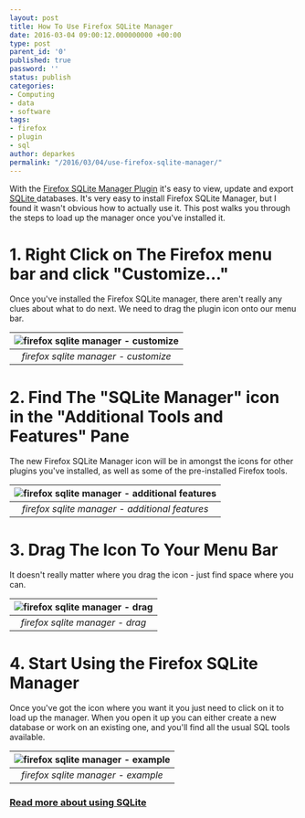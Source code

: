 ```yaml
---
layout: post
title: How To Use Firefox SQLite Manager
date: 2016-03-04 09:00:12.000000000 +00:00
type: post
parent_id: '0'
published: true
password: ''
status: publish
categories:
- Computing
- data
- software
tags:
- firefox
- plugin
- sql
author: deparkes
permalink: "/2016/03/04/use-firefox-sqlite-manager/"
---
```

With the <a href="https://addons.mozilla.org/en-GB/firefox/addon/sqlite-manager/">Firefox SQLite Manager Plugin</a> it's easy to view, update and export <a href="https://www.sqlite.org/">SQLite </a>databases. It's very easy to install Firefox SQLite Manager, but I found it wasn't obvious how to actually use it.
This post walks you through the steps to load up the manager once you've installed it.
<h1>1. Right Click on The Firefox menu bar and click "Customize..."</h1>
Once you've installed the Firefox SQLite manager, there aren't really any clues about what to do next. We need to drag the plugin icon onto our menu bar.

| ![firefox sqlite manager - customize]({{site.baseurl}}/assets/2016/03/customise.png) |
|:--:|
| *firefox sqlite manager - customize* |

<h1>2. Find The "SQLite Manager" icon in the "Additional Tools and Features" Pane</h1>
The new Firefox SQLite Manager icon will be in amongst the icons for other plugins you've installed, as well as some of the pre-installed Firefox tools.

| ![firefox sqlite manager - additional features]({{site.baseurl}}/assets/2016/03/additional_tools_and_features.png) |
|:--:|
| *firefox sqlite manager - additional features* |

<h1>3. Drag The Icon To Your Menu Bar</h1>
It doesn't really matter where you drag the icon - just find space where you can.

| ![firefox sqlite manager - drag]({{site.baseurl}}/assets/2016/03/drag_icon_over.png) |
|:--:|
| *firefox sqlite manager - drag* |

<h1>4. Start Using the Firefox SQLite Manager</h1>
Once you've got the icon where you want it you just need to click on it to load up the manager. When you open it up you can either create a new database or work on an existing one, and you'll find all the usual SQL tools available.

| ![firefox sqlite manager - example]({{site.baseurl}}/assets/2016/03/ExampleDB.png) |
|:--:|
| *firefox sqlite manager - example* |

<h3><a href="https://www.sqlite.org/docs.html">Read more about using SQLite</a></h3>
